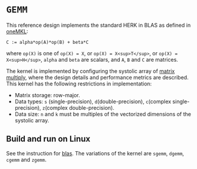 # `GEMM`

This reference design implements the standard HERK in BLAS as defined in [oneMKL](https://oneapi-src.github.io/oneMKL/domains/blas/gemm.html):

```
C := alpha*op(A)*op(B) + beta*C
```
where `op(X)` is one of `op(X) = X`, or `op(X) = X<sup>T</sup>`, or `op(X) = X<sup>H</sup>`, `alpha` and `beta` are scalars, and `A`, `B` and `C` are matrices.

The kernel is implemented by configuring the systolic array of [matrix multiply](../recnfigurable_matmul/README.md), where the design details and performance metrics are described.
This kernel has the following restrictions in implementation:
* Matrix storage: row-major.
* Data types: `s` (single-precision), `d`(double-precision), `c`(complex single-precision), `z`(complex double-precision).
* Data size: `n` and `k` must be multiples of the vectorized dimensions of the systolic array.

## Build and run on Linux

See the instruction for [blas](../README.md#Build-a-kernel-and-run-on-Linux). The variations of the kernel are `sgemm`, `dgemm`, `cgemm` and `zgemm`.
